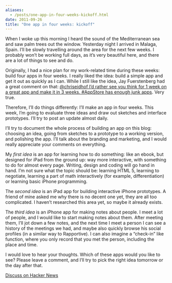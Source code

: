 ```yaml
---
aliases:
  - /posts/one-app-in-four-weeks-kickoff.html
date: 2011-09-26
title: "One app in four weeks: kickoff"
---
```


When I woke up this morning I heard the sound of the Mediterranean sea and saw
palm trees out the window. Yesterday night I arrived in Malaga, Spain. I’ll be
slowly travelling around the area for the next few weeks. I probably won’t be
working full days, as it’s very beautiful here, and there are a lot of things to
see and do.&#10;

Originally, I had a nice plan for my work-related time during these weeks: build
four apps in four weeks. I really liked the idea: build a simple app and get it
out as quickly as I can. While I still like the idea, Jay Fuerstenberg had a
great comment on that: [@chriseidhof I’d rather see you think for 1 week on a
great app and make it in 3 weeks. \#AppStore has enough junk
apps](https://twitter.com/#!/jayfuerstenberg/status/115773083461234688). Very
true.&#10;

Therefore, I’ll do things differently: I’ll make an app in four weeks. This
week, I’m going to evaluate three ideas and draw out sketches and interface
prototypes. I’ll try to post an update almost daily.&#10;

I’ll try to document the whole process of building an app on this blog: choosing
an idea, going from sketches to a prototype to a working version, and polishing
the app. I’ll talk about the branding and marketing, and I would really
appreciate your comments on everything.&#10;

My *first idea* is an app for learning how to do something: like an ebook, but
designed for iPad from the ground up: way more interactive, with something to do
for almost every page. Writing, design and coding will go hand in hand. I’m not
sure what the topic should be: learning HTML 5, learning to negotiate, learning
a part of math interactively (for example, differentiation) or learning basic
iPhone programming.&#10;

The *second idea* is an iPad app for building interactive iPhone prototypes. A
friend of mine asked me why there is no decent one yet, they are all too
complicated. I haven’t researched this area yet, so maybe it already
exists.&#10;

The *third idea* is an iPhone app for making notes about people. I meet a lot of
people, and I would like to start making notes about them. After meeting them,
I’ll jot down a few notes, and the next time I meet a person I can see a
history of the meetings we had, and maybe also quickly browse his social
profiles (in a similar way to Rapportive). I can also imagine a “check-in” like
function, where you only record that you met the person, including the place and
time.&#10;

I would love to hear your thoughts. Which of these apps would you like to see?
Please leave a comment, and I’ll try to pick the right idea tomorrow or the day
after that.&#10;

[Discuss on Hacker News](http://news.ycombinator.com/item?id=3037924)
